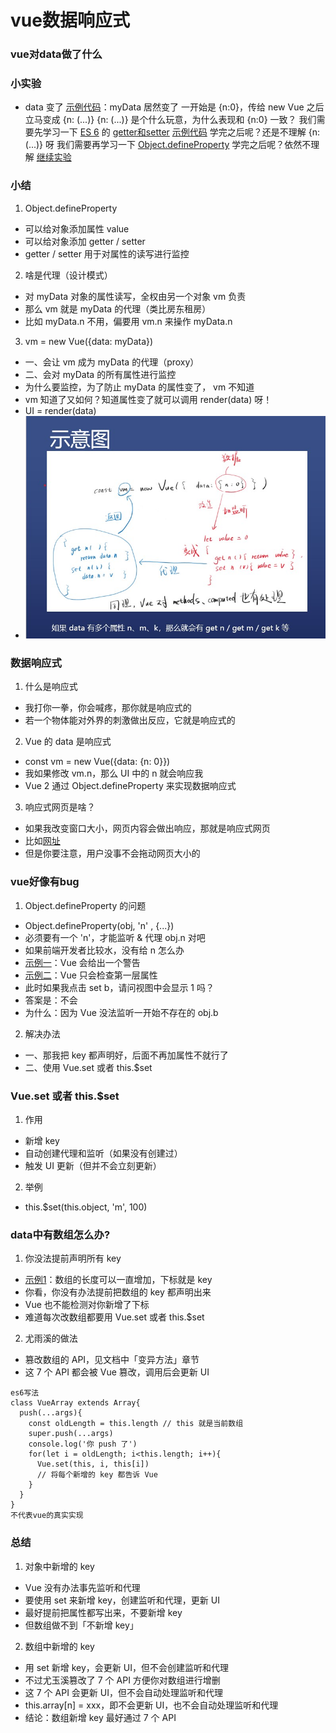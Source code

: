 # vue数据响应式

### vue对data做了什么
### 小实验
* data 变了
[示例代码](https://codesandbox.io/s/competent-forest-embgj)：myData 居然变了
一开始是 {n:0}，传给 new Vue 之后立马变成 {n: (...)}
{n: (...)} 是个什么玩意，为什么表现和 {n:0} 一致？
我们需要先学习一下 [ES 6](https://developer.mozilla.org/zh-CN/docs/Web/JavaScript/Reference/Statements/block) 的 [getter和setter](https://developer.mozilla.org/zh-CN/docs/Web/JavaScript/Reference/Operators/Object_initializer#ECMAScript_6%E6%96%B0%E6%A0%87%E8%AE%B0)
[示例代码](https://codesandbox.io/s/vigorous-franklin-p6l8m)
学完之后呢？还是不理解 {n: (...)} 呀
我们需要再学习一下 [Object.defineProperty](https://developer.mozilla.org/zh-CN/docs/Web/JavaScript/Reference/Global_Objects/Object/defineProperty)
学完之后呢？依然不理解
[继续实验](https://codesandbox.io/s/bold-heyrovsky-8jcm2)

### 小结
1. Object.defineProperty
* 可以给对象添加属性 value
* 可以给对象添加 getter / setter
* getter / setter 用于对属性的读写进行监控
2. 啥是代理（设计模式）
* 对 myData 对象的属性读写，全权由另一个对象 vm 负责
* 那么 vm 就是 myData 的代理（类比房东租房）
* 比如 myData.n 不用，偏要用 vm.n 来操作 myData.n
3. vm = new Vue({data: myData})
* 一、会让 vm 成为 myData 的代理（proxy）
* 二、会对 myData 的所有属性进行监控
* 为什么要监控，为了防止 myData 的属性变了， vm 不知道
* vm 知道了又如何？知道属性变了就可以调用 render(data) 呀！
* UI = render(data)
* ![示意图](images/003.jpg)

### 数据响应式
1. 什么是响应式
* 我打你一拳，你会喊疼，那你就是响应式的
* 若一个物体能对外界的刺激做出反应，它就是响应式的
2. Vue 的 data 是响应式
* const vm = new Vue({data: {n: 0}})
* 我如果修改 vm.n，那么 UI 中的 n 就会响应我
* Vue 2 通过 Object.defineProperty 来实现数据响应式
3. 响应式网页是啥？
* 如果我改变窗口大小，网页内容会做出响应，那就是响应式网页
* 比如[网址](https://www.smashingmagazine.com/)
* 但是你要注意，用户没事不会拖动网页大小的

### vue好像有bug
1. Object.defineProperty 的问题
* Object.defineProperty(obj, 'n' , {...})
* 必须要有一个 'n'，才能监听 & 代理 obj.n 对吧
* 如果前端开发者比较水，没有给 n 怎么办
* [示例一](https://codesandbox.io/s/empty-field-ofmwn)：Vue 会给出一个警告
* [示例二](https://codesandbox.io/s/youthful-mendel-kc262)：Vue 只会检查第一层属性
* 此时如果我点击 set b，请问视图中会显示 1 吗？
* 答案是：不会
* 为什么：因为 Vue 没法监听一开始不存在的 obj.b
2. 解决办法
* 一、那我把 key 都声明好，后面不再加属性不就行了
* 二、使用 Vue.set 或者 this.$set

### Vue.set 或者 this.$set
1. 作用
* 新增 key
* 自动创建代理和监听（如果没有创建过）
* 触发 UI 更新（但并不会立刻更新）
2. 举例
* this.$set(this.object, 'm', 100)

### data中有数组怎么办?
1. 你没法提前声明所有 key
* [示例1](https://codesandbox.io/s/proud-worker-xwyoo)：数组的长度可以一直增加，下标就是 key
* 你看，你没有办法提前把数组的 key 都声明出来
* Vue 也不能检测对你新增了下标
* 难道每次改数组都要用 Vue.set 或者 this.$set
2. 尤雨溪的做法
* 篡改数组的 API，见文档中「变异方法」章节
* 这 7 个 API 都会被 Vue 篡改，调用后会更新 UI

```
es6写法
class VueArray extends Array{
  push(...args){
    const oldLength = this.length // this 就是当前数组
    super.push(...args)
    console.log('你 push 了')
    for(let i = oldLength; i<this.length; i++){
      Vue.set(this, i, this[i])
      // 将每个新增的 key 都告诉 Vue
    }
  }
}
不代表vue的真实实现
```
### 总结
1. 对象中新增的 key
* Vue 没有办法事先监听和代理
* 要使用 set 来新增 key，创建监听和代理，更新 UI
* 最好提前把属性都写出来，不要新增 key
* 但数组做不到「不新增 key」
2. 数组中新增的 key
* 用 set 新增 key，会更新 UI，但不会创建监听和代理
* 不过尤玉溪篡改了 7 个 API 方便你对数组进行增删
* 这 7 个 API 会更新 UI，但不会自动处理监听和代理
* this.array[n] = xxx，即不会更新 UI，也不会自动处理监听和代理
* 结论：数组新增 key 最好通过 7 个 API
